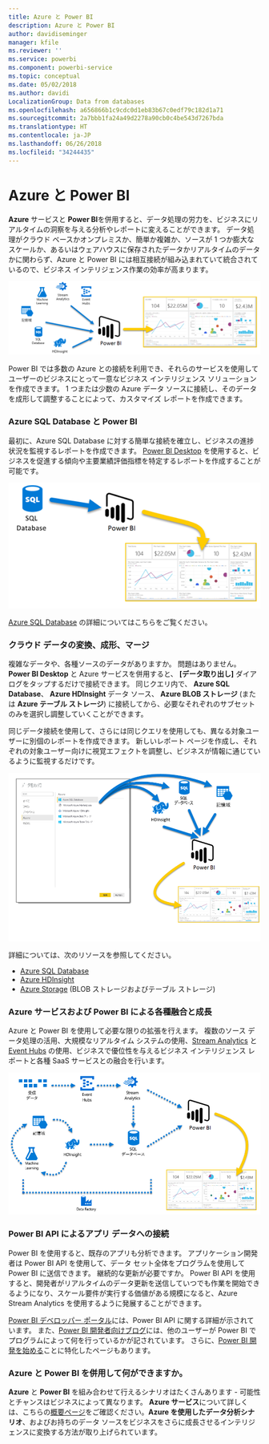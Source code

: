 ```yaml
---
title: Azure と Power BI
description: Azure と Power BI
author: davidiseminger
manager: kfile
ms.reviewer: ''
ms.service: powerbi
ms.component: powerbi-service
ms.topic: conceptual
ms.date: 05/02/2018
ms.author: davidi
LocalizationGroup: Data from databases
ms.openlocfilehash: a656866b1c9cdc0d1eb83b67c0edf79c182d1a71
ms.sourcegitcommit: 2a7bbb1fa24a49d2278a90cb0c4be543d7267bda
ms.translationtype: HT
ms.contentlocale: ja-JP
ms.lasthandoff: 06/26/2018
ms.locfileid: "34244435"
---
```

# <a name="azure-and-power-bi"></a>Azure と Power BI
**Azure** サービスと **Power BI**を併用すると、データ処理の労力を、ビジネスにリアルタイムの洞察を与える分析やレポートに変えることができます。 データ処理がクラウド ベースかオンプレミスか、簡単か複雑か、ソースが 1 つか膨大なスケールか、あるいはウェアハウスに保存されたデータかリアルタイムのデータかに関わらず、Azure と Power BI には相互接続が組み込まれていて統合されているので、ビジネス インテリジェンス作業の効率が高まります。

![](media/service-azure-and-power-bi/azure_1.png)

Power BI では多数の Azure との接続を利用でき、それらのサービスを使用してユーザーのビジネスにとって一意なビジネス インテリジェンス ソリューションを作成できます。 1 つまたは少数の Azure データ ソースに接続し、そのデータを成形して調整することによって、カスタマイズ レポートを作成できます。

### <a name="azure-sql-database-and-power-bi"></a>Azure SQL Database と Power BI
最初に、Azure SQL Database に対する簡単な接続を確立し、ビジネスの進捗状況を監視するレポートを作成できます。 [Power BI Desktop](desktop-getting-started.md) を使用すると、ビジネスを促進する傾向や主要業績評価指標を特定するレポートを作成することが可能です。

![](media/service-azure-and-power-bi/azure_2_sqltopbi.png)

[Azure SQL Database](http://azure.microsoft.com/services/sql-database/) の詳細についてはこちらをご覧ください。

### <a name="transform-shape-and-merge-your-cloud-data"></a>クラウド データの変換、成形、マージ
複雑なデータや、各種ソースのデータがありますか。 問題はありません。 **Power BI Desktop** と Azure サービスを併用すると、 **[データ取り出し]** ダイアログをタップするだけで接続できます。 同じクエリ内で、 **Azure SQL Database**、 **Azure HDInsight** データ ソース、 **Azure BLOB ストレージ** (または **Azure テーブル ストレージ**) に接続してから、必要なそれぞれのサブセットのみを選択し調整していくことができます。

同じデータ接続を使用して、さらには同じクエリを使用しても、異なる対象ユーザーに別個のレポートを作成できます。 新しいレポート ページを作成し、それぞれの対象ユーザー向けに視覚エフェクトを調整し、ビジネスが情報に通じているように監視するだけです。

![](media/service-azure-and-power-bi/azure_3_multipletopbi.png)

詳細については、次のリソースを参照してください。

* [Azure SQL Database](http://azure.microsoft.com/services/sql-database/)
* [Azure HDInsight](http://azure.microsoft.com/services/hdinsight/)
* [Azure Storage](http://azure.microsoft.com/services/storage/) (BLOB ストレージおよびテーブル ストレージ)

### <a name="get-complex-and-ahead-using-azure-services-and-power-bi"></a>Azure サービスおよび Power BI による各種融合と成長
Azure と Power BI を使用して必要な限りの拡張を行えます。 複数のソース データ処理の活用、大規模なリアルタイム システムの使用、[Stream Analytics](http://azure.microsoft.com/services/stream-analytics/) と [Event Hubs](http://azure.microsoft.com/services/event-hubs/) の使用、ビジネスで優位性を与えるビジネス インテリジェンス レポートと各種 SaaS サービスとの融合を行います。

![](media/service-azure-and-power-bi/azure_4_complex.png)

### <a name="connect-your-app-data-using-power-bi-apis"></a>Power BI API によるアプリ データへの接続
Power BI を使用すると、既存のアプリも分析できます。 アプリケーション開発者は Power BI API を使用して、データ セット全体をプログラムを使用して Power BI に送信できます。 継続的な更新が必要ですか。 Power BI API を使用すると、開発者がリアルタイムのデータ更新を送信していつでも作業を開始できるようになり、スケール要件が実行する価値がある規模になると、Azure Stream Analytics を使用するように発展することができます。

[Power BI デベロッパー ポータル](http://dev.powerbi.com)には、Power BI API に関する詳細が示されています。 また、[Power BI 開発者向けブログ](http://blogs.msdn.com/powerbidev)には、他のユーザーが Power BI でプログラムによって何を行っているかが記されています。 さらに、[Power BI 開発を始める](https://msdn.microsoft.com/library/dn889824.aspx)ことに特化したページもあります。

### <a name="what-could-you-do-with-azure-and-power-bi"></a>Azure と Power BI を併用して何ができますか。
**Azure** と **Power BI** を組み合わせて行えるシナリオはたくさんあります - 可能性とチャンスはビジネスによって異なります。 **Azure サービス**について詳しくは、こちらの[概要ページ](http://go.microsoft.com/fwlink/?LinkId=535031&clcid=0x409)をご確認ください。**Azure を使用したデータ分析シナリオ**、およびお持ちのデータ ソースをビジネスをさらに成長させるインテリジェンスに変換する方法が取り上げられています。

